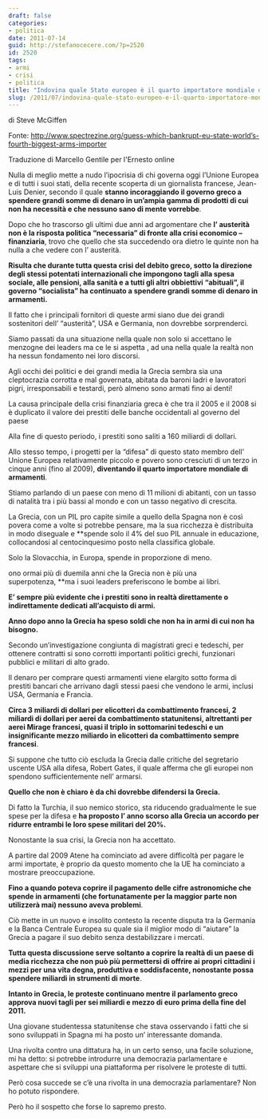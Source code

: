 ```yaml
---
draft: false
categories:
- politica
date: 2011-07-14
guid: http://stefanocecere.com/?p=2520
id: 2520
tags:
- armi
- crisi
- politica
title: "Indovina quale Stato europeo è il quarto importatore mondiale di armamenti? La GRECIA"
slug: /2011/07/indovina-quale-stato-europeo-e-il-quarto-importatore-mondiale-di-armamenti-la-grecia/
---
```


di Steve McGiffen
  
Fonte: <a href="http://www.spectrezine.org/guess-which-bankrupt-eu-state-world’s-fourth-biggest-arms-importer" target="_blank">http://www.spectrezine.org/guess-which-bankrupt-eu-state-world’s-fourth-biggest-arms-importer</a>

Traduzione di Marcello Gentile per l'Ernesto online

Nulla di meglio mette a nudo l’ipocrisia di chi governa oggi l’Unione Europea e di tutti i suoi stati, della recente scoperta di un giornalista francese, Jean-Luis Denier, secondo il quale **stanno incoraggiando il governo greco a spendere grandi somme di denaro in un’ampia gamma di prodotti di cui non ha necessità e che nessuno sano di mente vorrebbe**.

Dopo che ho trascorso gli ultimi due anni ad argomentare che **l’ austerità non è la risposta politica “necessaria” di fronte alla crisi economico – finanziaria**, trovo che quello che sta succedendo ora dietro le quinte non ha nulla a che vedere con l’ austerità.

**Risulta che durante tutta questa crisi del debito greco, sotto la direzione degli stessi potentati internazionali che impongono tagli alla spesa sociale, alle pensioni, alla sanità e a tutti gli altri obbiettivi “abituali”, il governo “socialista” ha continuato a spendere grandi somme di denaro in armamenti.** 
  
Il fatto che i principali fornitori di queste armi siano due dei grandi sostenitori dell’ “austerità”, USA e Germania, non dovrebbe sorprenderci.
  
Siamo passati da una situazione nella quale non solo si accettano le menzogne dei leaders ma ce le si aspetta , ad una nella quale la realtà non ha nessun fondamento nei loro discorsi.

Agli occhi dei politici e dei grandi media la Grecia sembra sia una cleptocrazia corrotta e mal governata, abitata da baroni ladri e lavoratori pigri, irresponsabili e testardi, però almeno sono armati fino ai denti!

La causa principale della crisi finanziaria greca è che tra il 2005 e il 2008 si è duplicato il valore dei prestiti delle banche occidentali al governo del paese
  
Alla fine di questo periodo, i prestiti sono saliti a 160 miliardi di dollari.

Allo stesso tempo, i progetti per la “difesa” di questo stato membro dell’ Unione Europea relativamente piccolo e povero sono cresciuti di un terzo in cinque anni (fino al 2009), **diventando il quarto importatore mondiale di armamenti**.
  
Stiamo parlando di un paese con meno di 11 milioni di abitanti, con un tasso di natalità tra i più bassi al mondo e con un tasso negativo di crescita.
  
La Grecia, con un PIL pro capite simile a quello della Spagna non è così povera come a volte si potrebbe pensare, ma la sua ricchezza è distribuita in modo diseguale e **spende solo il 4% del suo PIL annuale in educazione, collocandosi al centocinquesimo posto nella classifica globale.
  
Solo la Slovacchia, in Europa, spende in proporzione di meno.
  
ono ormai più di duemila anni che la Grecia non è più una superpotenza, **ma i suoi leaders preferiscono le bombe ai libri.

**E’ sempre più evidente che i prestiti sono in realtà direttamente o indirettamente dedicati all’acquisto di armi.**
  
**Anno dopo anno la Grecia ha speso soldi che non ha in armi di cui non ha bisogno.** 
  
Secondo un’investigazione congiunta di magistrati greci e tedeschi, per ottenere contratti si sono corrotti importanti politici grechi, funzionari pubblici e militari di alto grado.
  
Il denaro per comprare questi armamenti viene elargito sotto forma di prestiti bancari che arrivano dagli stessi paesi che vendono le armi, inclusi USA, Germania e Francia.
  
**Circa 3 miliardi di dollari per elicotteri da combattimento francesi, 2 miliardi di dollari per aerei da combattimento statunitensi, altrettanti per aerei Mirage francesi, quasi il triplo in sottomarini tedeschi e un insignificante mezzo miliardo in elicotteri da combattimento sempre francesi**.
  
Si suppone che tutto ciò escluda la Grecia dalle critiche del segretario uscente USA alla difesa, Robert Gates, il quale afferma che gli europei non spendono sufficientemente nell’ armarsi.
  
**Quello che non è chiaro è da chi dovrebbe difendersi la Grecia.** 
  
Di fatto la Turchia, il suo nemico storico, sta riducendo gradualmente le sue spese per la difesa e **ha proposto l’ anno scorso alla Grecia un accordo per ridurre entrambi le loro spese militari del 20%.**
  
Nonostante la sua crisi, la Grecia non ha accettato. 
  
A partire dal 2009 Atene ha cominciato ad avere difficoltà per pagare le armi importate, è proprio da questo momento che la UE ha cominciato a mostrare preoccupazione.
  
**Fino a quando poteva coprire il pagamento delle cifre astronomiche che spende in armamenti (che fortunatamente per la maggior parte non utilizzerà mai) nessuno aveva problemi**.
  
Ciò mette in un nuovo e insolito contesto la recente disputa tra la Germania e la Banca Centrale Europea su quale sia il miglior modo di “aiutare” la Grecia a pagare il suo debito senza destabilizzare i mercati.
  
**Tutta questa discussione serve soltanto a coprire la realtà di un paese di media ricchezza che non può più permettersi di offrire ai propri cittadini i mezzi per una vita degna, produttiva e soddisfacente, nonostante possa spendere miliardi in strumenti di morte**.
  
**Intanto in Grecia, le proteste continuano mentre il parlamento greco approva nuovi tagli per sei miliardi e mezzo di euro prima della fine del 2011.**
  
Una giovane studentessa statunitense che stava osservando i fatti che si sono sviluppati in Spagna mi ha posto un’ interessante domanda.
  
Una rivolta contro una dittatura ha, in un certo senso, una facile soluzione, mi ha detto: si potrebbe introdurre una democrazia parlamentare e aspettare che si sviluppi una piattaforma per risolvere le proteste di tutti.
  
Però cosa succede se c’è una rivolta in una democrazia parlamentare? Non ho potuto rispondere.
  
Però ho il sospetto che forse lo sapremo presto.
